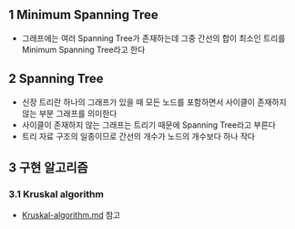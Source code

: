 ## 1 Minimum Spanning Tree

* 그래프에는 여러 Spanning Tree가 존재하는데 그중 간선의 합이 최소인 트리를 Minimum Spanning Tree라고 한다



## 2 Spanning Tree

* 신장 트리란 하나의 그래프가 있을 때 모든 노드를 포함하면서 사이클이 존재하지 않는 부분 그래프를 의미한다
* 사이클이 존재하지 않는 그래프는 트리기 때문에 Spanning Tree라고 부른다
* 트리 자료 구조의 일종이므로 간선의 개수가 노드의 개수보다 하나 작다



## 3 구현 알고리즘

### 3.1 Kruskal algorithm

* [Kruskal-algorithm.md](../../Algorithm/Kruskal-Algorithm/Kruskal-Algorithm) 참고
